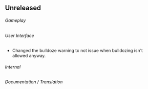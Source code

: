 ## Unreleased

###### Gameplay

###### User Interface
- Changed the bulldoze warning to not issue when bulldozing isn't allowed
  anyway.

###### Internal

###### Documentation / Translation
